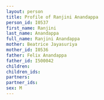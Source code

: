```yaml
---
layout: person
title: Profile of Ranjini Anandappa
person_id: I0537
first_name: Ranjini
last_name: Anandappa
full_name: Ranjini Anandappa
mother: Beatrice Jayasuriya
mother_id: I0536
father: Felix Anandappa
father_id: I500042
children:
children_ids:
partners:
partner_ids:
sex: M
---
```


